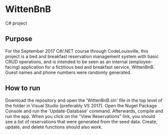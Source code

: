 # WittenBnB
C# project

## Purpose
For the September 2017 C#/.NET course through CodeLouisville, this project is a bed and breakfast reservation management system with basic CRUD operations, and is intended to be seen as an internal (employee-facing) application for a fictitious bed and breakfast service, WittenBnB. Guest names and phone numbers were randomly generated.

## How to run
Download the repository and open the 'WittenBnB.sln' file in the top level of the folder in Visual Studio (preferably VS 2017). Open the Nuget Package Console and run the 'Update-Database' command. Afterwards, compile and run the app. When you click on the "View Reservations" link, you should see a list of reservations that were generated from the seed data. Create, update, and delete functions should also work.
